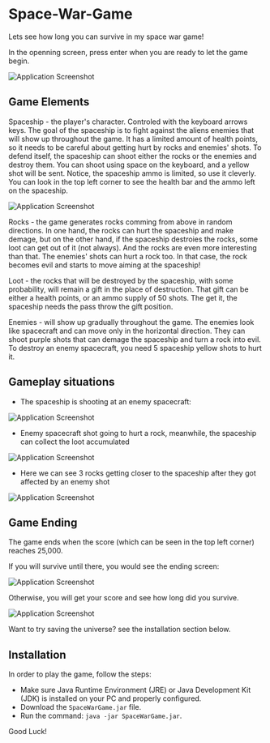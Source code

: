# Space-War-Game
Lets see how long you can survive in my space war game!

In the openning screen, press enter when you are ready to let the game begin.

![Application Screenshot](screen_snapshots/start_game.png)

## Game Elements

Spaceship - the player's character. Controled with the keyboard arrows keys. The goal of the spaceship is to fight against the aliens enemies that will show up throughout the game. It has a limited amount of health points, so it needs to be careful about getting hurt by rocks and enemies' shots. To defend itself, the spaceship can shoot either the rocks or the enemies and destroy them. You can shoot using space on the keyboard, and a yellow shot will be sent. Notice, the spaceship ammo is limited, so use it cleverly. You can look in the top left corner to see the health bar and the ammo left on the spaceship.

![Application Screenshot](screen_snapshots/beginning.png)

Rocks - the game generates rocks comming from above in random directions. In one hand, the rocks can hurt the spaceship and make demage, but on the other hand, if the spaceship destroies the rocks, some loot can get out of it (not always). And the rocks are even more interesting than that. The enemies' shots can hurt a rock too. In that case, the rock becomes evil and starts to move aiming at the spaceship!

Loot - the rocks that will be destroyed by the spaceship, with some probability, will remain a gift in the place of destruction. That gift can be either a health points, or an ammo supply of 50 shots. The get it, the spaceship needs the pass throw the gift position.

Enemies - will show up gradually throughout the game. The enemies look like spacecraft and can move only in the horizontal direction. They can shoot purple shots that can demage the spaceship and turn a rock into evil. To destroy an enemy spacecraft, you need 5 spaceship yellow shots to hurt it.

## Gameplay situations

- The spaceship is shooting at an enemy spacecraft:

![Application Screenshot](screen_snapshots/middle_game1.png)

- Enemy spacecraft shot going to hurt a rock, meanwhile, the spaceship can collect the loot accumulated

![Application Screenshot](screen_snapshots/middle_game2.png)

- Here we can see 3 rocks getting closer to the spaceship after they got affected by an enemy shot

![Application Screenshot](screen_snapshots/escaping_evil_rocks.png)

## Game Ending

The game ends when the score (which can be seen in the top left corner) reaches 25,000.

If you will survive until there, you would see the ending screen:

![Application Screenshot](screen_snapshots/ending_screen.png)

Otherwise, you will get your score and see how long did you survive.

![Application Screenshot](screen_snapshots/game_over_with_fail.png)

Want to try saving the universe? see the installation section below. 


## Installation
In order to play the game, follow the steps:
* Make sure Java Runtime Environment (JRE) or Java Development Kit (JDK) is installed on your PC and properly configured.
* Download the `SpaceWarGame.jar` file.
* Run the command: `java -jar SpaceWarGame.jar`.

Good Luck!
